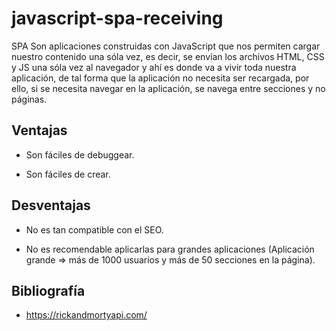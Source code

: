 # javascript-spa-receiving

SPA Son aplicaciones construidas con JavaScript que nos permiten cargar nuestro contenido una sóla vez, es decir, se envían los archivos HTML, CSS y JS una sóla vez al navegador y ahí es donde va a vivir toda nuestra aplicación, de tal forma que la aplicación no necesita ser recargada, por ello, si se necesita navegar en la aplicación, se navega entre secciones y no páginas.

## Ventajas

* Son fáciles de debuggear.

* Son fáciles de crear.

## Desventajas

* No es tan compatible con el SEO.

* No es recomendable aplicarlas para grandes aplicaciones (Aplicación grande => más de 1000 usuarios y más de 50 secciones en la página).

## Bibliografía

* https://rickandmortyapi.com/

